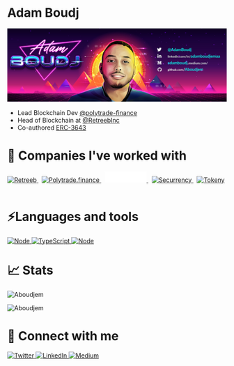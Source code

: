# Adam Boudj

<img alt="Adam Boudj" src="banner.jpeg">

-   Lead Blockchain Dev [@polytrade-finance](https://github.com/polytrade-finance)
-   Head of Blockchain at [@RetreebInc](https://github.com/RetreebInc)
-   Co-authored [ERC-3643](https://eips.ethereum.org/EIPS/eip-3643)

# 💫 Companies I've worked with

<p align="left">
    <a href="https://retreeb.io/" target="_blank">
        <img alt="Retreeb"  height="25px"src="https://retreeb.io/img/header/retreeb-logo-full.svg"/>
    </a>&nbsp;
    <a href="https://polytrade.finance/" target="_blank">
        <img alt="Polytrade.finance"  height="25px"src="https://polytrade.finance/_nuxt/img/logo.81c9c79.svg"/>
    </a>&nbsp;
    <a href="https://fantom.foundation/" target="_blank">
        <img alt="Fantom foundation"  height="25px"src="fantom-logo-white.svg"/>
    </a>&nbsp;
    <a href="https://securrency.com/" target="_blank">
        <img alt="Securrency"  height="25px"src="https://securrency.com/logo-white.svg"/>
    </a>&nbsp;
    <a href="https://tokeny.com/" target="_blank">
        <img alt="Tokeny"  height="25px"src="https://tokeny.com/wp-content/uploads/2019/06/Tokeny-Solutions-Logo-V2-1920x334.png"/>
    </a>&nbsp;
</p>

# ⚡Languages and tools

<p align="left">
    <a href="https://docs.soliditylang.org/en/v0.8.11/" target="_blank">
        <img alt="Node" src="https://img.shields.io/badge/Solidity-e6e6e6?style=for-the-badge&logo=solidity&logoColor=black"/> 
    </a>  
    <a href="https://www.typescriptlang.org/" target="_blank">
        <img alt="TypeScript" src="https://img.shields.io/badge/TypeScript-007ACC?style=for-the-badge&logo=typescript&logoColor=white"/> 
    </a>  
    <a href="https://nodejs.org/en/" target="_blank">
        <img alt="Node" src="https://img.shields.io/badge/Node.js-43853D?style=for-the-badge&logo=node.js&logoColor=white"/> 
    </a>   
</p>

# 📈 Stats

<p><img  src="https://github-readme-stats.vercel.app/api?username=Aboudjem&theme=dark&show_icons=true&locale=en" alt="Aboudjem" /></p>

<p><img  src="https://github-readme-stats.vercel.app/api/top-langs?username=Aboudjem&theme=dark&show_icons=true&locale=en&layout=compact" alt="Aboudjem" /></p>

# 🤝 Connect with me

<p align="left">
    <a href="https://twitter.com/AdamBoudj" target="_blank">
        <img alt="Twitter" src="https://img.shields.io/badge/Twitter-1DA1F2?style=for-the-badge&logo=twitter&logoColor=white"/> 
    </a>  
    <a href="https://www.linkedin.com/in/adamboudjemaa" target="_blank">
        <img alt="LinkedIn" src="https://img.shields.io/badge/LinkedIn-0077B5?style=for-the-badge&logo=linkedin&logoColor=white"/> 
    </a>  
    <a href="https://adamboudj.medium.com/" target="_blank">
        <img alt="Medium" src="https://img.shields.io/badge/Medium-12100E?style=for-the-badge&logo=medium&logoColor=white"/> 
    </a>  
</p>
